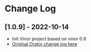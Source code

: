 # Change Log

## [1.0.9] - 2022-10-14

- Init Vinor project based on vinor 0.9
- [Original Orator change log here](https://github.com/vinsast/vinor/blob/0.9/CHANGELOG.md)

